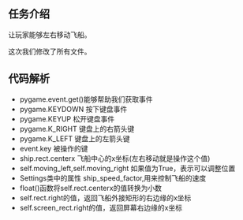 ## 任务介绍
让玩家能够左右移动飞船。

这次我们修改了所有文件。

## 代码解析
- pygame.event.get()能够帮助我们获取事件
- pygame.KEYDOWN 按下键盘事件
- pygame.KEYUP 松开键盘事件
- pygame.K_RIGHT 键盘上的右箭头键
- pygame.K_LEFT 键盘上的左箭头键
- event.key 被操作的键
- ship.rect.centerx 飞船中心的x坐标(左右移动就是操作这个值)
- self.moving_left,self.moving_right 如果值为True，表示可以调整位置
- Settings类中的属性 ship_speed_factor,用来控制飞船的速度
- float()函数将self.rect.centerx的值转换为小数
- self.rect.right的值，返回飞船外接矩形的右边缘的x坐标
- self.screen_rect.right的值，返回屏幕右边缘的x坐标
